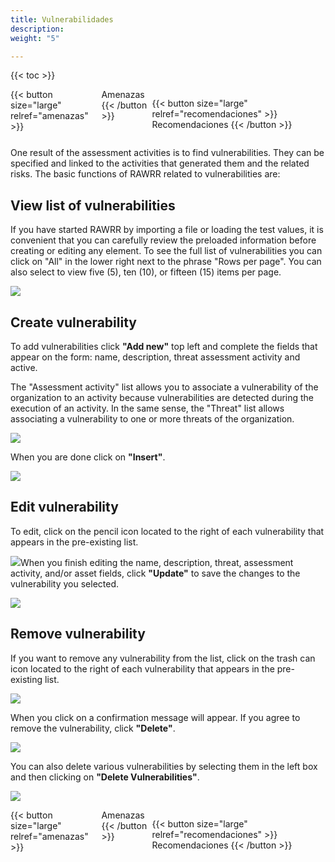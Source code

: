 ```yaml
---
title: Vulnerabilidades
description: 
weight: "5"

---
```

{{< toc >}}

<div style="display: flex; justify-content: space-between">
{{< button size="large" relref="amenazas" >}} <i class="arrow left"></i> Amenazas {{< /button >}}

{{< button size="large" relref="recomendaciones" >}} Recomendaciones <i class="arrow right"></i>{{< /button >}}
</div>

One result of the assessment activities is to find vulnerabilities. They can be specified and linked to the activities that generated them and the related risks. The basic functions of RAWRR related to vulnerabilities are:

## View list of vulnerabilities

If you have started RAWRR by importing a file or loading the test values, it is convenient that you can carefully review the preloaded information before creating or editing any element. To see the full list of vulnerabilities you can click on "All" in the lower right next to the phrase "Rows per page". You can also select to view five (5), ten (10), or fifteen (15) items per page.

![](/images/am-lista.png)

## Create vulnerability

To add vulnerabilities click **"Add new"** top left and complete the fields that appear on the form: name, description, threat assessment activity and active.

The "Assessment activity" list allows you to associate a vulnerability of the organization to an activity because vulnerabilities are detected during the execution of an activity. In the same sense, the "Threat" list allows associating a vulnerability to one or more threats of the organization.

![](/images/vul-nueva-1.png)

When you are done click on **"Insert"**.

![](/images/vul-nueva-2.png)

## Edit vulnerability

To edit, click on the pencil icon located to the right of each vulnerability that appears in the pre-existing list.

![](/images/vul-editar-1.png)When you finish editing the name, description, threat, assessment activity, and/or asset fields, click **"Update"** to save the changes to the vulnerability you selected.

![](/images/vul-editar-2.png)

## Remove vulnerability

If you want to remove any vulnerability from the list, click on the trash can icon located to the right of each vulnerability that appears in the pre-existing list.

![](/images/vul-eliminar-1.png)

When you click on a confirmation message will appear. If you agree to remove the vulnerability, click **"Delete"**.

![](/images/vul-eliminar-2.png)

You can also delete various vulnerabilities by selecting them in the left box and then clicking on **"Delete Vulnerabilities"**.

![](/images/vul-eliminar-3.png)

<div style="display: flex; justify-content: space-between">
{{< button size="large" relref="amenazas" >}} <i class="arrow left"></i> Amenazas  {{< /button >}}

{{< button size="large" relref="recomendaciones" >}} Recomendaciones <i class="arrow right"></i>{{< /button >}}
</div>